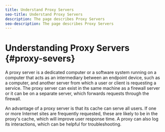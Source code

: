 ```yaml
---
title: Understand Proxy Servers
seo-title: Understand Proxy Servers
description: The page describes Proxy Servers
seo-description: The page describes Proxy Servers
---
```


# Understanding Proxy Servers  {#proxy-severs}

A proxy server is a dedicated computer or a software system running on a computer that acts as an intermediary between an endpoint device, such as a computer, and another server from which a user or client is requesting a service. The proxy server can exist in the same machine as a firewall server or it can be on a separate server, which forwards requests through the firewall.

An advantage of a proxy server is that its cache can serve all users. If one or more Internet sites are frequently requested, these are likely to be in the proxy's cache, which will improve user response time. A proxy can also log its interactions, which can be helpful for troubleshooting.